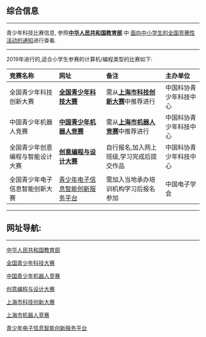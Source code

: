 ## 综合信息

-----
青少年科技比赛信息, 参照[__中华人民共和国教育部__][link1] 中 [面向中小学生的全国竞赛性活动的通知](http://www.moe.gov.cn/srcsite/A06/s3321/201904/t20190412_377696.html)进行查看.

-----
2019年进行的,适合小学生参赛的计算机/编程类型的比赛如下:

| 竞赛名称 | 网址 |  备注  | 主办单位 | 
| :---     | :---   | :---  | :---  |
| 全国青少年科技创新大赛|  [__全国青少年科技大赛__][link2] |需从[__上海市科技创新大赛__][link5]中推荐进行|中国科协青少年科技中心 |
| 中国青少年机器人竞赛|  [__中国青少年机器人竞赛__][link3]|需从[__上海市机器人竞赛__][link6]中推荐进行 |中国科协青少年科技中心 |
|全国青少年创意编程与智能设计大赛|  [__创意编程与设计大赛__][link4]|自行报名,加入网上班级,学习完成后提交作品 |中国科协青少年科技中心|
|  |  |  |  |
|全国青少年电子信息智能创新大赛|  [青少年电子信息智能创新服务平台][link7]|需加入当地承办培训机构学习后报名参加 |中国电子学会 |

-----
##



## 网址导航:

-----
[中华人民共和国教育部][link1]

[全国青少年科技大赛][link2]

[中国青少年机器人竞赛][link3]

[创意编程与设计大赛][link4]

[上海市科技创新大赛][link5]

[上海市机器人竞赛][link6]

[青少年电子信息智能创新服务平台][link7]

[link1]:http://www.moe.gov.cn/ "中华人民共和国教育部"
[link2]:http://castic.xiaoxiaotong.org/index.aspx "全国青少年科技大赛"
[link3]:http://robot.xiaoxiaotong.org/index.aspx "中国青少年机器人竞赛"
[link4]:http://aisc.xiaoxiaotong.org/ "创意编程与设计大赛"
[link5]:http://www.shssp.org/ "上海市科技创新大赛"
[link6]:http://www.sast.gov.cn/ "上海市机器人竞赛"
[link7]:http://www.kpcb.org.cn/ "青少年电子信息智能创新服务平台"


